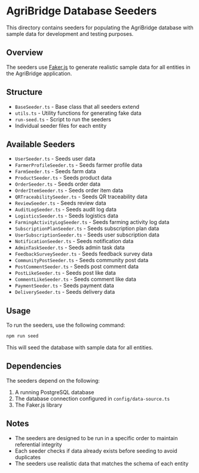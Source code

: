 # AgriBridge Database Seeders

This directory contains seeders for populating the AgriBridge database with sample data for development and testing purposes.

## Overview

The seeders use [Faker.js](https://fakerjs.dev/) to generate realistic sample data for all entities in the AgriBridge application.

## Structure

- `BaseSeeder.ts` - Base class that all seeders extend
- `utils.ts` - Utility functions for generating fake data
- `run-seed.ts` - Script to run the seeders
- Individual seeder files for each entity

## Available Seeders

- `UserSeeder.ts` - Seeds user data
- `FarmerProfileSeeder.ts` - Seeds farmer profile data
- `FarmSeeder.ts` - Seeds farm data
- `ProductSeeder.ts` - Seeds product data
- `OrderSeeder.ts` - Seeds order data
- `OrderItemSeeder.ts` - Seeds order item data
- `QRTraceabilitySeeder.ts` - Seeds QR traceability data
- `ReviewSeeder.ts` - Seeds review data
- `AuditLogSeeder.ts` - Seeds audit log data
- `LogisticsSeeder.ts` - Seeds logistics data
- `FarmingActivityLogSeeder.ts` - Seeds farming activity log data
- `SubscriptionPlanSeeder.ts` - Seeds subscription plan data
- `UserSubscriptionSeeder.ts` - Seeds user subscription data
- `NotificationSeeder.ts` - Seeds notification data
- `AdminTaskSeeder.ts` - Seeds admin task data
- `FeedbackSurveySeeder.ts` - Seeds feedback survey data
- `CommunityPostSeeder.ts` - Seeds community post data
- `PostCommentSeeder.ts` - Seeds post comment data
- `PostLikeSeeder.ts` - Seeds post like data
- `CommentLikeSeeder.ts` - Seeds comment like data
- `PaymentSeeder.ts` - Seeds payment data
- `DeliverySeeder.ts` - Seeds delivery data

## Usage

To run the seeders, use the following command:

```bash
npm run seed
```

This will seed the database with sample data for all entities.

## Dependencies

The seeders depend on the following:

1. A running PostgreSQL database
2. The database connection configured in `config/data-source.ts`
3. The Faker.js library

## Notes

- The seeders are designed to be run in a specific order to maintain referential integrity
- Each seeder checks if data already exists before seeding to avoid duplicates
- The seeders use realistic data that matches the schema of each entity 